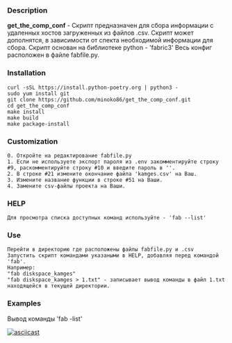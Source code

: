 
### Description

**get_the_comp_conf** - Скрипт предназначен для сбора информации с удаленных хостов загруженных из файлов .csv. Скрипт может дополнятся, в зависимости от спекта необходимой информации для сбора.
Скрипт основан на библиотеке python - 'fabric3'
Весь конфиг расположен в файле fabfile.py.

### Installation
```
curl -sSL https://install.python-poetry.org | python3 -
sudo yum install git
git clone https://github.com/minoko86/get_the_comp_conf.git
cd get_the_comp_conf
make install
make build
make package-install
```

### Customization
```
0. Откройте на редактирование fabfile.py
1. Если не используете экспорт пароля из .env закомментируйте строку #9, раскомментируйте строку #10 и введите пароль в ''.
2. В строке #21 измените окончание файла 'kamges.csv' на Ваш.
3. Измените название функции в строке #51 на Ваши.
4. Замените csv-файлы проекта на Ваши.
```

### HELP
```
Для просмотра списка доступных команд используйте - 'fab --list'
```

### Use
```
Перейти в директорию где расположены файлы fabfile.py и .csv
Запустить скрипт командами указаными в HELP, добавляя перед командой 'fab'. 
Например:
"fab diskspace_kamges"
"fab diskspace_kamges > 1.txt" - записывает вывод команды в файл 1.txt находящейся в текущей директории.
```

### Examples
Вывод команды 'fab -list'

[![asciicast](https://asciinema.org/a/p0iHcPxwWEniEqBIHqWSMwsVC.svg)](https://asciinema.org/a/p0iHcPxwWEniEqBIHqWSMwsVC)